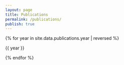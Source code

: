 ```yaml
---
layout: page
title: Publications
permalink: /publications/
publish: true
---
```



{% for year in site.data.publications.year | reversed %}

  {{ year }}

{% endfor %}

  [//]: # ( {% assign publication_list = year[1] %} )
  [//]: # ( {% for publication in publication_list[year] %} )

  [//]: # (   <h3>{{ publication.title }}</h3> )
  [//]: # (   <p>{{ publication.ref }}</p> )
  [//]: # (   <p class="date">{{ publication.abstract }}</p> )
  [//]: # (   {% if publication.pdf %} ) 
  [//]: # (     <a href="{{ publication.pdf }}" class="read-more">Download</a> )
  [//]: # (     {% if publication.link%} | {% endif %} )
  [//]: # (   {% endif %} )
  [//]: # (   {% if publication.link %} ) 
  [//]: # (     <a href="{{ publication.link }}" class="read-more">Link</a> )
  [//]: # (   {% endif %} )
  [//]: # ( {% endfor %} )
[//]: # ( {% endfor %} )

[//]: # ( ## Teaching documents )


